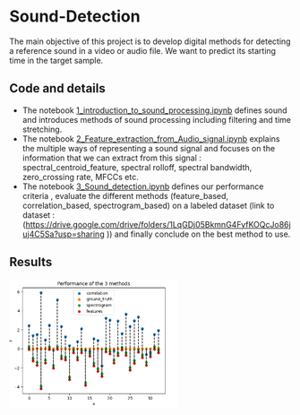 # Sound-Detection
The main objective of this project is to develop digital methods for detecting a reference sound in a video or audio file. We want to predict its starting time in the target sample.

## Code and details

* The notebook [1_introduction_to_sound_processing.ipynb](https://github.com/centralelyon/Sound-Detection/blob/main/1_introduction_to_sound_processing.ipynb) defines sound and introduces methods of sound processing including filtering and time stretching.
* The notebook [2_Feature_extraction_from_Audio_signal.ipynb](https://github.com/centralelyon/Sound-Detection/blob/main/2_Feature_extraction_from_Audio_signal.ipynb) explains the multiple ways of representing a sound signal and focuses on the information that we can extract from this signal : spectral_centroid_feature, spectral rolloff, spectral bandwidth, zero_crossing rate, MFCCs etc.
* The notebook [3_Sound_detection.ipynb](https://github.com/centralelyon/Sound-Detection/blob/main/3_Sound_detection.ipynb) defines our performance criteria , evaluate the different methods (feature_based, correlation_based, spectrogram_based)  on a labeled dataset (link to dataset : (https://drive.google.com/drive/folders/1LqGDj05BkmnG4FyfKOQcJo86juj4C5Sa?usp=sharing )) and finally  conclude on the best method to use.


## Results

<img src="https://github.com/centralelyon/Sound-Detection/blob/main/results.png" alt="Results" width="300"/>

